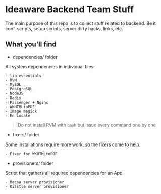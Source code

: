 # Ideaware Backend Team Stuff

The main purpose of this repo is to collect stuff related to backend. Be it conf. scripts, setup scripts, server dirty hacks, links, etc.

## What you'll find

- dependencies/ folder

All system dependencies in individual files:

	- lib essentials
	- RVM
	- MySQL
	- PostgreSQL
	- NodeJS
	- Redis
	- Passenger + Nginx
	- WKHTMLtoPDF
	- Image magick
	- En Locale

> Do not install RVM with `bash` but issue every command one by one

- fixers/ folder

Some installations require more work, so the fixers come to help.

	- Fixer for WKHTMLtoPDF

- provisioners/ folder

Script that gathers all required dependencies for an App.

	- Macsa server provisioner
	- Kisstle server provisioner